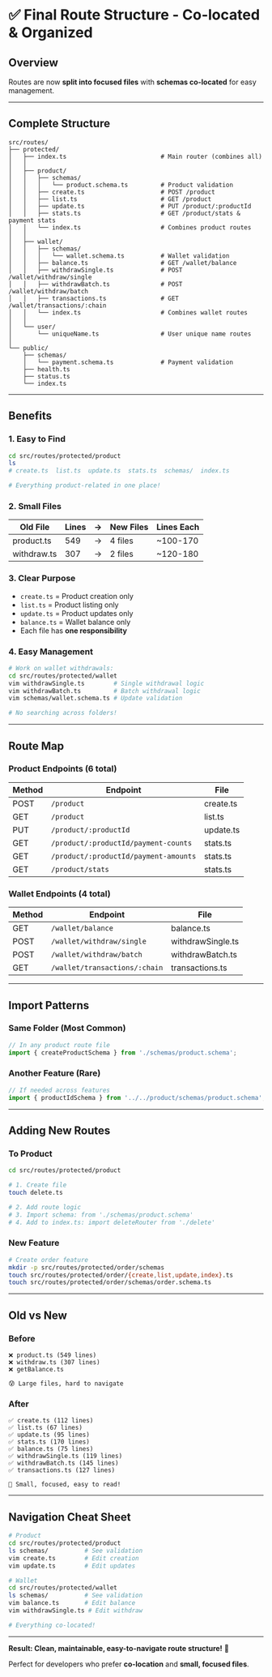 # ✅ Final Route Structure - Co-located & Organized

## Overview

Routes are now **split into focused files** with **schemas co-located** for easy management.

---

## Complete Structure

```
src/routes/
├── protected/
│   ├── index.ts                          # Main router (combines all)
│   │
│   ├── product/
│   │   ├── schemas/
│   │   │   └── product.schema.ts         # Product validation
│   │   ├── create.ts                     # POST /product
│   │   ├── list.ts                       # GET /product
│   │   ├── update.ts                     # PUT /product/:productId
│   │   ├── stats.ts                      # GET /product/stats & payment stats
│   │   └── index.ts                      # Combines product routes
│   │
│   ├── wallet/
│   │   ├── schemas/
│   │   │   └── wallet.schema.ts          # Wallet validation
│   │   ├── balance.ts                    # GET /wallet/balance
│   │   ├── withdrawSingle.ts             # POST /wallet/withdraw/single
│   │   ├── withdrawBatch.ts              # POST /wallet/withdraw/batch
│   │   ├── transactions.ts               # GET /wallet/transactions/:chain
│   │   └── index.ts                      # Combines wallet routes
│   │
│   └── user/
│       └── uniqueName.ts                 # User unique name routes
│
└── public/
    ├── schemas/
    │   └── payment.schema.ts             # Payment validation
    ├── health.ts
    ├── status.ts
    └── index.ts
```

---

## Benefits

### 1. Easy to Find
```bash
cd src/routes/protected/product
ls
# create.ts  list.ts  update.ts  stats.ts  schemas/  index.ts

# Everything product-related in one place!
```

### 2. Small Files
| Old File | Lines | → | New Files | Lines Each |
|----------|-------|---|-----------|------------|
| product.ts | 549 | → | 4 files | ~100-170 |
| withdraw.ts | 307 | → | 2 files | ~120-180 |

### 3. Clear Purpose
- `create.ts` = Product creation only
- `list.ts` = Product listing only
- `update.ts` = Product updates only
- `balance.ts` = Wallet balance only
- Each file has **one responsibility**

### 4. Easy Management
```bash
# Work on wallet withdrawals:
cd src/routes/protected/wallet
vim withdrawSingle.ts        # Single withdrawal logic
vim withdrawBatch.ts         # Batch withdrawal logic
vim schemas/wallet.schema.ts # Update validation

# No searching across folders!
```

---

## Route Map

### Product Endpoints (6 total)
| Method | Endpoint | File |
|--------|----------|------|
| POST | `/product` | create.ts |
| GET | `/product` | list.ts |
| PUT | `/product/:productId` | update.ts |
| GET | `/product/:productId/payment-counts` | stats.ts |
| GET | `/product/:productId/payment-amounts` | stats.ts |
| GET | `/product/stats` | stats.ts |

### Wallet Endpoints (4 total)
| Method | Endpoint | File |
|--------|----------|------|
| GET | `/wallet/balance` | balance.ts |
| POST | `/wallet/withdraw/single` | withdrawSingle.ts |
| POST | `/wallet/withdraw/batch` | withdrawBatch.ts |
| GET | `/wallet/transactions/:chain` | transactions.ts |

---

## Import Patterns

### Same Folder (Most Common)
```typescript
// In any product route file
import { createProductSchema } from './schemas/product.schema';
```

### Another Feature (Rare)
```typescript
// If needed across features
import { productIdSchema } from '../../product/schemas/product.schema';
```

---

## Adding New Routes

### To Product
```bash
cd src/routes/protected/product

# 1. Create file
touch delete.ts

# 2. Add route logic
# 3. Import schema: from './schemas/product.schema'
# 4. Add to index.ts: import deleteRouter from './delete'
```

### New Feature
```bash
# Create order feature
mkdir -p src/routes/protected/order/schemas
touch src/routes/protected/order/{create,list,update,index}.ts
touch src/routes/protected/order/schemas/order.schema.ts
```

---

## Old vs New

### Before
```
❌ product.ts (549 lines)
❌ withdraw.ts (307 lines)
❌ getBalance.ts

😰 Large files, hard to navigate
```

### After
```
✅ create.ts (112 lines)
✅ list.ts (67 lines)
✅ update.ts (95 lines)
✅ stats.ts (170 lines)
✅ balance.ts (75 lines)
✅ withdrawSingle.ts (119 lines)
✅ withdrawBatch.ts (145 lines)
✅ transactions.ts (127 lines)

🎉 Small, focused, easy to read!
```

---

## Navigation Cheat Sheet

```bash
# Product
cd src/routes/protected/product
ls schemas/          # See validation
vim create.ts        # Edit creation
vim update.ts        # Edit updates

# Wallet
cd src/routes/protected/wallet
ls schemas/          # See validation
vim balance.ts       # Edit balance
vim withdrawSingle.ts # Edit withdraw

# Everything co-located!
```

---

**Result: Clean, maintainable, easy-to-navigate route structure!** 🚀

Perfect for developers who prefer **co-location** and **small, focused files**.
